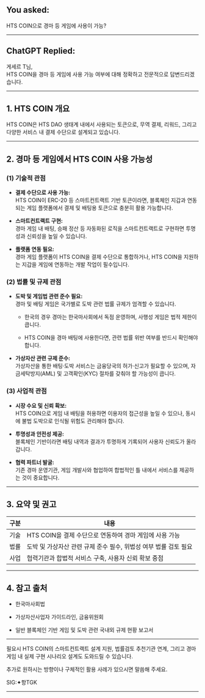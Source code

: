 ## You asked:

HTS COIN으로 경마 등 게임에 사용이 가능?

---

## ChatGPT Replied:

게세르 T님,  
HTS COIN을 경마 등 게임에 사용 가능 여부에 대해 정확하고 전문적으로 답변드리겠습니다.

* * *

1\. HTS COIN 개요
---------------

HTS COIN은 HTS DAO 생태계 내에서 사용되는 토큰으로, 무역 결제, 리워드, 그리고 다양한 서비스 내 결제 수단으로 설계되고 있습니다.

* * *

2\. 경마 등 게임에서 HTS COIN 사용 가능성
-----------------------------

### (1) 기술적 관점

*   **결제 수단으로 사용 가능:**  
    HTS COIN이 ERC-20 등 스마트컨트랙트 기반 토큰이라면, 블록체인 지갑과 연동되는 게임 플랫폼에서 결제 및 배팅용 토큰으로 충분히 활용 가능합니다.
    
*   **스마트컨트랙트 구현:**  
    경마 게임 내 배팅, 승패 정산 등 자동화된 로직을 스마트컨트랙트로 구현하면 투명성과 신뢰성을 높일 수 있습니다.
    
*   **플랫폼 연동 필요:**  
    경마 게임 플랫폼이 HTS COIN을 결제 수단으로 통합하거나, HTS COIN을 지원하는 지갑을 게임에 연동하는 개발 작업이 필수입니다.
    

### (2) 법률 및 규제 관점

*   **도박 및 게임법 관련 준수 필요:**  
    경마 및 배팅 게임은 국가별로 도박 관련 법률 규제가 엄격할 수 있습니다.
    
    *   한국의 경우 경마는 한국마사회에서 독점 운영하며, 사행성 게임은 법적 제한이 큽니다.
        
    *   HTS COIN을 경마 배팅에 사용한다면, 관련 법률 위반 여부를 반드시 확인해야 합니다.
        
*   **가상자산 관련 규제 준수:**  
    가상자산을 통한 배팅·도박 서비스는 금융당국의 허가·신고가 필요할 수 있으며, 자금세탁방지(AML) 및 고객확인(KYC) 절차를 갖춰야 할 가능성이 큽니다.
    

### (3) 사업적 관점

*   **시장 수요 및 신뢰 확보:**  
    HTS COIN으로 게임 내 배팅을 허용하면 이용자의 접근성을 높일 수 있으나, 동시에 불법 도박으로 인식될 위험도 관리해야 합니다.
    
*   **투명성과 안전성 제공:**  
    블록체인 기반이라면 배팅 내역과 결과가 투명하게 기록되어 사용자 신뢰도가 올라갑니다.
    
*   **협력 파트너 발굴:**  
    기존 경마 운영기관, 게임 개발사와 협업하여 합법적인 틀 내에서 서비스를 제공하는 것이 중요합니다.
    

* * *

3\. 요약 및 권고
-----------

| 구분 | 내용 |
| --- | --- |
| 기술 | HTS COIN을 결제 수단으로 연동하여 경마 게임에 사용 가능 |
| 법률 | 도박 및 가상자산 관련 규제 준수 필수, 위법성 여부 법률 검토 필요 |
| 사업 | 협력기관과 합법적 서비스 구축, 사용자 신뢰 확보 중점 |

* * *

4\. 참고 출처
---------

*   한국마사회법
    
*   가상자산사업자 가이드라인, 금융위원회
    
*   일반 블록체인 기반 게임 및 도박 관련 국내외 규제 현황 보고서
    

* * *

필요시 HTS COIN의 스마트컨트랙트 설계 지원, 법률검토 추천기관 연계, 그리고 경마 게임 내 실제 구현 시나리오 설계도 도와드릴 수 있습니다.

추가로 원하시는 방향이나 구체적인 활용 사례가 있으시면 말씀해 주세요.

SIG:✦항TGK

---

